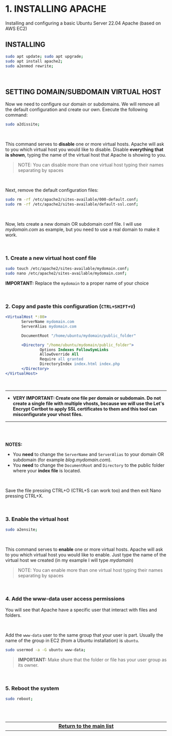 # 1. INSTALLING APACHE
Installing and configuring a basic Ubuntu Server 22.04 Apache (based on AWS EC2)

## INSTALLING

```bash
sudo apt update; sudo apt upgrade;
sudo apt install apache2;
sudo a2enmod rewrite;
```

<br>

## SETTING DOMAIN/SUBDOMAIN VIRTUAL HOST
Now we need to configure our domain or subdomains. We will remove all the default configuration and create our own.
Execute the following command:
<br>

```bash
sudo a2dissite;
```

<br>

This command serves to **disable** one or more virtual hosts.
Apache will ask to you which virtual host you would like to disable. Disable **everything that is shown**, typing the name of the virtual host that Apache is showing to you.

> NOTE: You can disable more than one virtual host typing their names separating by spaces

<br>

Next, remove the default configuration files:

```bash
sudo rm -rf /etc/apache2/sites-available/000-default.conf;
sudo rm -rf /etc/apache2/sites-available/default-ssl.conf;
 ```
 
<br>

Now, lets create a new domain OR subdomain conf file. I will use *mydomain.com* as example, but you need to use a real domain to make it work.

<br>

 ### 1. Create a new virtual host conf file
 
```bash
sudo touch /etc/apache2/sites-available/mydomain.conf;
sudo nano /etc/apache2/sites-available/mydomain.conf;
```
 
**IMPORTANT:** Replace the `mydomain` to a proper name of your choice
 
<br>

### 2. Copy and paste this configuration (`CTRL+SHIFT+V`)

 ```apache
<VirtualHost *:80>
        ServerName mydomain.com
        ServerAlias mydomain.com

        DocumentRoot "/home/ubuntu/mydomain/public_folder"

        <Directory "/home/ubuntu/mydomain/public_folder">
                Options Indexes FollowSymLinks
                AllowOverride All
                Require all granted
                DirectoryIndex index.html index.php
        </Directory>
</VirtualHost>
```
<br>

---

* **VERY IMPORTANT: Create one file per domain or subdomain. Do not create a single file with multiple vhosts, because we will use the Let's Encrypt Certbot to apply SSL certificates to them and this tool can misconfigurate your vhost files.**

---

<br><br>

**NOTES:**
 - You **need** to change the `ServerName` and `ServerAlias` to your domain OR subdomain (for example *blog.mydomain.com*).
 - You **need** to change the `DocumentRoot` and `Directory` to the public folder where your **index file** is located.

<br>

Save the file pressing CTRL+O (CTRL+S can work too) and then exit Nano pressing CTRL+X.

<br>

### 3. Enable the virtual host

```bash
sudo a2ensite;
```

<br>

This command serves to **enable** one or more virtual hosts.
Apache will ask to you which virtual host you would like to enable. Just type the name of the virtual host we created (in my example I will type *mydomain*)

> NOTE: You can enable more than one virtual host typing their names separating by spaces

<br>

### 4. Add the www-data user access permissions

You will see that Apache have a specific user that interact with files and folders.

<br>

Add the `www-data` user to the same group that your user is part. Usually the name of the group in EC2 (from a Ubuntu installation) is `ubuntu`.

```bash
sudo usermod -a -G ubuntu www-data;
```

> **IMPORTANT:** Make shure that the folder or file has your user group as its owner.

<br>

### 5. Reboot the system

```bash
sudo reboot;
```

<br><br>
<div>
    <table width="9000">
        <!-- <tr>
            <td width="9000"></td>
            <td width="50%" align="right"><a href=""><b></b></a></td>
        </tr> -->
        <tr>
            <td width="9000" colspan="2" align="center">
                <a href="">
                    <b>Return to the main list</b>
                </a>
            </td>
        </tr>
    </table>
</div>
